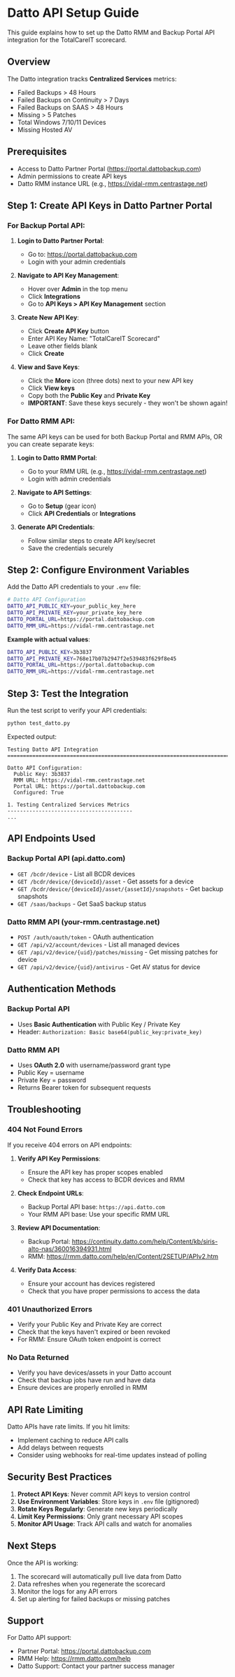# Datto API Setup Guide

This guide explains how to set up the Datto RMM and Backup Portal API integration for the TotalCareIT scorecard.

## Overview

The Datto integration tracks **Centralized Services** metrics:
- Failed Backups > 48 Hours
- Failed Backups on Continuity > 7 Days
- Failed Backups on SAAS > 48 Hours
- Missing > 5 Patches
- Total Windows 7/10/11 Devices
- Missing Hosted AV

## Prerequisites

- Access to Datto Partner Portal (https://portal.dattobackup.com)
- Admin permissions to create API keys
- Datto RMM instance URL (e.g., https://vidal-rmm.centrastage.net)

## Step 1: Create API Keys in Datto Partner Portal

### For Backup Portal API:

1. **Login to Datto Partner Portal**:
   - Go to: https://portal.dattobackup.com
   - Login with your admin credentials

2. **Navigate to API Key Management**:
   - Hover over **Admin** in the top menu
   - Click **Integrations**
   - Go to **API Keys > API Key Management** section

3. **Create New API Key**:
   - Click **Create API Key** button
   - Enter API Key Name: "TotalCareIT Scorecard"
   - Leave other fields blank
   - Click **Create**

4. **View and Save Keys**:
   - Click the **More** icon (three dots) next to your new API key
   - Click **View keys**
   - Copy both the **Public Key** and **Private Key**
   - **IMPORTANT**: Save these keys securely - they won't be shown again!

### For Datto RMM API:

The same API keys can be used for both Backup Portal and RMM APIs, OR you can create separate keys:

1. **Login to Datto RMM Portal**:
   - Go to your RMM URL (e.g., https://vidal-rmm.centrastage.net)
   - Login with admin credentials

2. **Navigate to API Settings**:
   - Go to **Setup** (gear icon)
   - Click **API Credentials** or **Integrations**

3. **Generate API Credentials**:
   - Follow similar steps to create API key/secret
   - Save the credentials securely

## Step 2: Configure Environment Variables

Add the Datto API credentials to your `.env` file:

```bash
# Datto API Configuration
DATTO_API_PUBLIC_KEY=your_public_key_here
DATTO_API_PRIVATE_KEY=your_private_key_here
DATTO_PORTAL_URL=https://portal.dattobackup.com
DATTO_RMM_URL=https://vidal-rmm.centrastage.net
```

**Example with actual values**:
```bash
DATTO_API_PUBLIC_KEY=3b3837
DATTO_API_PRIVATE_KEY=768e17b07b2947f2e539483f629f8e45
DATTO_PORTAL_URL=https://portal.dattobackup.com
DATTO_RMM_URL=https://vidal-rmm.centrastage.net
```

## Step 3: Test the Integration

Run the test script to verify your API credentials:

```bash
python test_datto.py
```

Expected output:
```
Testing Datto API Integration
================================================================================

Datto API Configuration:
  Public Key: 3b3837
  RMM URL: https://vidal-rmm.centrastage.net
  Portal URL: https://portal.dattobackup.com
  Configured: True

1. Testing Centralized Services Metrics
----------------------------------------
...
```

## API Endpoints Used

### Backup Portal API (api.datto.com)
- `GET /bcdr/device` - List all BCDR devices
- `GET /bcdr/device/{deviceId}/asset` - Get assets for a device
- `GET /bcdr/device/{deviceId}/asset/{assetId}/snapshots` - Get backup snapshots
- `GET /saas/backups` - Get SaaS backup status

### Datto RMM API (your-rmm.centrastage.net)
- `POST /auth/oauth/token` - OAuth authentication
- `GET /api/v2/account/devices` - List all managed devices
- `GET /api/v2/device/{uid}/patches/missing` - Get missing patches for device
- `GET /api/v2/device/{uid}/antivirus` - Get AV status for device

## Authentication Methods

### Backup Portal API
- Uses **Basic Authentication** with Public Key / Private Key
- Header: `Authorization: Basic base64(public_key:private_key)`

### Datto RMM API
- Uses **OAuth 2.0** with username/password grant type
- Public Key = username
- Private Key = password
- Returns Bearer token for subsequent requests

## Troubleshooting

### 404 Not Found Errors

If you receive 404 errors on API endpoints:

1. **Verify API Key Permissions**:
   - Ensure the API key has proper scopes enabled
   - Check that key has access to BCDR devices and RMM

2. **Check Endpoint URLs**:
   - Backup Portal API base: `https://api.datto.com`
   - Your RMM API base: Use your specific RMM URL

3. **Review API Documentation**:
   - Backup Portal: https://continuity.datto.com/help/Content/kb/siris-alto-nas/360016394931.html
   - RMM: https://rmm.datto.com/help/en/Content/2SETUP/APIv2.htm

4. **Verify Data Access**:
   - Ensure your account has devices registered
   - Check that you have proper permissions to access the data

### 401 Unauthorized Errors

- Verify your Public Key and Private Key are correct
- Check that the keys haven't expired or been revoked
- For RMM: Ensure OAuth token endpoint is correct

### No Data Returned

- Verify you have devices/assets in your Datto account
- Check that backup jobs have run and have data
- Ensure devices are properly enrolled in RMM

## API Rate Limiting

Datto APIs have rate limits. If you hit limits:
- Implement caching to reduce API calls
- Add delays between requests
- Consider using webhooks for real-time updates instead of polling

## Security Best Practices

1. **Protect API Keys**: Never commit API keys to version control
2. **Use Environment Variables**: Store keys in `.env` file (gitignored)
3. **Rotate Keys Regularly**: Generate new keys periodically
4. **Limit Key Permissions**: Only grant necessary API scopes
5. **Monitor API Usage**: Track API calls and watch for anomalies

## Next Steps

Once the API is working:

1. The scorecard will automatically pull live data from Datto
2. Data refreshes when you regenerate the scorecard
3. Monitor the logs for any API errors
4. Set up alerting for failed backups or missing patches

## Support

For Datto API support:
- Partner Portal: https://portal.dattobackup.com
- RMM Help: https://rmm.datto.com/help
- Datto Support: Contact your partner success manager
